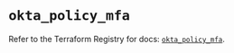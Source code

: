 # `okta_policy_mfa`

Refer to the Terraform Registry for docs: [`okta_policy_mfa`](https://registry.terraform.io/providers/okta/okta/4.13.1/docs/resources/policy_mfa).
